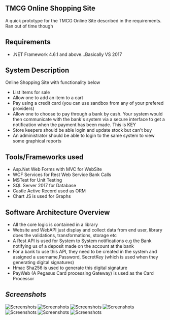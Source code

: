 TMCG Online Shopping Site
--------------------------------------

A quick prototype for the TMCG Online Site described in the requirements. Ran out of time though

Requirements
------------
* .NET Framework 4.6.1 and above...Basically VS 2017

System Description
------------
Online Shopping Site with functionality below

* List Items for sale
* Allow one to add an item to a cart
* Pay using a credit card (you can use sandbox from any of your prefered providers)
* Allow one to choose to pay through a bank by cash. Your system would then communicate with the bank's system via a secure interface to get a notification when the payment has been made. This is KEY
* Store keepers should be able login and update stock but can't buy
* An administrator should be able to login to the same system to view some graphical reports

Tools/Frameworks used
-----------------------

* Asp.Net Web Forms with MVC for WebSite
* WCF Services for Rest Web Service Bank Calls
* MSTest for Unit Testing
* SQL Server 2017 for Database
* Castle Active Record used as ORM
* Chart JS is used for Graphs

Software Architecture Overview
-----------------------

* All the core logic is contained in a library 
* Website and WebAPI just display and collect data from end user, library does the validations, transformations, storage etc
* A Rest API is used for System to System notifications e.g the Bank notifying us of a deposit made on the account at the bank
* For a bank to use this API, they need to be created in the system and assigned a username,Password, SecretKey (which is used when they generating digital signatures)
* Hmac Sha256 is used to generate this digital signature
* PayWeb (A Pegasus Card processing Gateway) is used as the Card Processor


*Screenshots*
----------------------------
![Screenshots](https://imgur.com/Uo4hyi4)
![Screenshots](https://imgur.com/RxUunKl)
![Screenshots](https://imgur.com/gIRijJc)
![Screenshots](https://imgur.com/IquvMCu)
![Screenshots](https://imgur.com/IquvMCu)
![Screenshots](https://imgur.com/SMbG4ZK)
![Screenshots](https://imgur.com/XzjUHEc)
